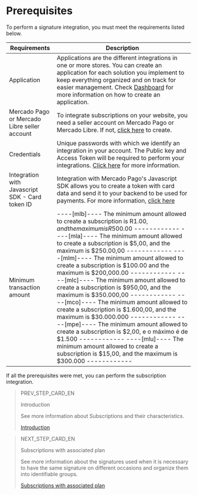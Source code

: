 # Prerequisites

To perform a signature integration, you must meet the requirements listed below.

| Requirements | Description |
|---|---|
| Application | Applications are the different integrations in one or more stores. You can create an application for each solution you implement to keep everything organized and on track for easier management. Check [Dashboard](/developers/en/docs/subscriptions/additional-content/dashboard/introduction) for more information on how to create an application. |
| Mercado Pago or Mercado Libre seller account | To integrate subscriptions on your website, you need a seller account on Mercado Pago or Mercado Libre. If not, [click here](https://www.mercadopago[FAKER][URL][DOMAIN]/hub/registration/landing) to create. | 
| Credentials | Unique passwords with which we identify an integration in your account. The Public key and Access Token will be required to perform your integrations. [Click here](/developers/en/guides/additional-content/credentials/credentials) for more information. |
| Integration with Javascript SDK - Card token ID | Integration with Mercado Pago's Javascript SDK allows you to create a token with card data and send it to your backend to be used for payments. For more information, [click here](/developers/en/guides/sdks) |
 | Minimum transaction amount | ----[mlb]---- The minimum amount allowed to create a subscription is R$1.00, and the maximum is R$500.00 ------------ ----[mla]---- The minimum amount allowed to create a subscription is $5,00, and the maximum is $250.00,00 ------------ ----[mlm]---- The minimum amount allowed to create a subscription is $100.00 and the maximum is $200,000.00 ------------ ----[mlc]---- The minimum amount allowed to create a subscription is $950,00, and the maximum is $350.000,00 ------------ ----[mco]---- The minimum amount allowed to create a subscription is $1.600,00,  and the maximum is $30.000.000 ------------ ----[mpe]---- The minimum amount allowed to create a subscription is $2,00, e o máximo é de $1.500 ------------ ----[mlu]---- The minimum amount allowed to create a subscription is $15,00, and the maximum is $300.000 ------------ |
 
If all the prerequisites were met, you can perform the subscription integration.

> PREV_STEP_CARD_EN
>
> Introduction
>
> See more information about Subscriptions and their characteristics.
>
> [Introduction](/developers/en/docs/subscriptions/landing)

> NEXT_STEP_CARD_EN
>
> Subscriptions with associated plan
>
> See more information about the signatures used when it is necessary to have the same signature on different occasions and organize them into identifiable groups.
>
> [Subscriptions with associated plan](/developers/en/docs/subscriptions/integration-configuration/subscriptions-associated-plan)
